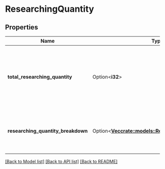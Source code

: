# ResearchingQuantity

## Properties

Name | Type | Description | Notes
------------ | ------------- | ------------- | -------------
**total_researching_quantity** | Option<**i32**> | The total number of units currently being researched in Amazon's fulfillment network. | [optional]
**researching_quantity_breakdown** | Option<[**Vec<crate::models::ResearchingQuantityEntry>**](ResearchingQuantityEntry.md)> | A list of quantity details for items currently being researched. | [optional]

[[Back to Model list]](../README.md#documentation-for-models) [[Back to API list]](../README.md#documentation-for-api-endpoints) [[Back to README]](../README.md)


